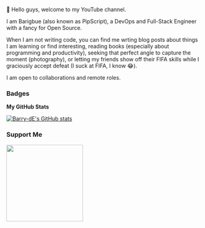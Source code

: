 👋 Hello guys, welcome to my YouTube channel. 

I am Barigbue (also known as PipScript), a DevOps and  Full-Stack Engineer with a fancy for Open Source.

When I am not writing code, you can find me wrting blog posts about things I am learning or find interesting, reading books (especially about programming and productivity), seeking that perfect angle to capture the moment (photography),  or letting my friends show off their FIFA skills while I graciously accept defeat (I suck at FIFA, I know 😂).

I am open to collaborations and remote roles.


### Badges

<b>My GitHub Stats</b>

<a href="http://www.github.com/Barry-dE"><img src="https://github-readme-stats.vercel.app/api?username=Barry-dE&show_icons=true&hide=&count_private=true&title_color=ffffff&text_color=ffffff&icon_color=f97316&bg_color=000000&hide_border=true&show_icons=true" alt="Barry-dE's GitHub stats" /></a>


### Support Me

<a href="https://www.buymeacoffee.com/Barigbue Nbira"><img src="https://cdn.buymeacoffee.com/buttons/v2/default-yellow.png" width="200" /></a>

